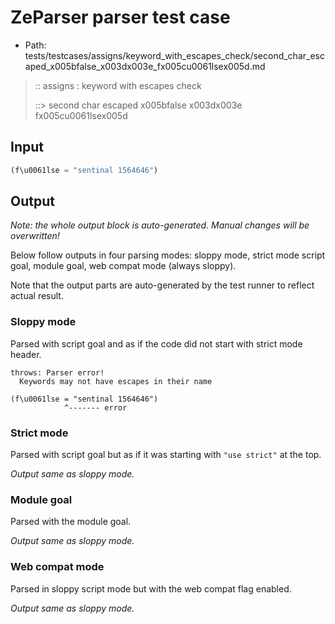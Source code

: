 # ZeParser parser test case

- Path: tests/testcases/assigns/keyword_with_escapes_check/second_char_escaped_x005bfalse_x003dx003e_fx005cu0061lsex005d.md

> :: assigns : keyword with escapes check
>
> ::> second char escaped x005bfalse x003dx003e fx005cu0061lsex005d

## Input

`````js
(f\u0061lse = "sentinal 1564646")
`````

## Output

_Note: the whole output block is auto-generated. Manual changes will be overwritten!_

Below follow outputs in four parsing modes: sloppy mode, strict mode script goal, module goal, web compat mode (always sloppy).

Note that the output parts are auto-generated by the test runner to reflect actual result.

### Sloppy mode

Parsed with script goal and as if the code did not start with strict mode header.

`````
throws: Parser error!
  Keywords may not have escapes in their name

(f\u0061lse = "sentinal 1564646")
            ^------- error
`````

### Strict mode

Parsed with script goal but as if it was starting with `"use strict"` at the top.

_Output same as sloppy mode._

### Module goal

Parsed with the module goal.

_Output same as sloppy mode._

### Web compat mode

Parsed in sloppy script mode but with the web compat flag enabled.

_Output same as sloppy mode._
